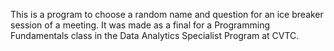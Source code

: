 This is a program to choose a random name and question for an ice breaker session of a meeting. It was made as a final for a Programming Fundamentals class in the Data Analytics Specialist Program at CVTC.
